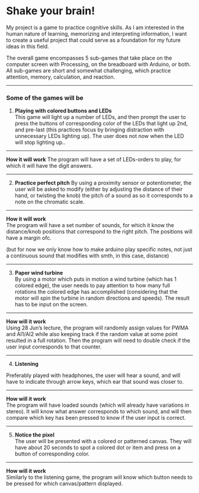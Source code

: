 # Shake your brain!

My project is a game to practice cognitive skills. As I am interested in the human nature of learning, memorizing and interpreting information, I want to create a useful project that could serve as a foundation for my future ideas in this field.

The overall game encompasses 5 sub-games that take place on the computer screen with Processing, on the breadboard with Arduino, or both. All sub-games are short and somewhat challenging, which practice attention, memory, calculation, and reaction.


----

### Some of the games will be


1. **Playing with colored buttons and LEDs**  
This game will light up a number of LEDs, and then prompt the user to press the buttons of corresponding color of the LEDs that light up 2nd, and pre-last (this practices focus by bringing distraction with unnecessary LEDs lighting up). The user does not now when the LED will stop lighting up..

----

**How it will work**
The program will have a set of LEDs-orders to play, for which it will have the digit answers.

----


2. **Practice perfect pitch** 
By using a proximity sensor or potentiometer, the user will be asked to modify (either by adjusting the distance of their hand, or twisting the knob) the pitch of a sound as so it corresponds to a note on the chromatic scale.

----

**How it will work**  
The program will have a set number of sounds, for which it know the distance/knob positions that correspond to the right pitch. The positions will have a margin ofc.

(but for now we only know how to make arduino play specific notes, not just a continuous sound that modifies with smth, in this case, distance)

----


3. **Paper wind turbine**  
By using a motor which puts in motion a wind turbine (which has 1 colored edge), the user needs to pay attention to how many full rotations the colored edge has accomplished (considering that the motor will spin the turbine in random directions and speeds). The result has to be input on the screen.

----

**How will it work**  
Using 28 Jun’s lecture, the program will randomly assign values for PWMA and AI1/AI2 while also keeping track if the random value at some point resulted in a full rotation. Then the program will need to double check if the user input corresponds to that counter.

----


4. **Listening**

Preferably played with headphones, the user will hear a sound, and will have to indicate through arrow keys, which ear that sound was closer to.

----

**How will it work**  
The program will have loaded sounds (which will already have variations in stereo). It will know what answer corresponds to which sound, and will then compare which key has been pressed to know if the user input is correct.

----


5. **Notice the pixel**  
The user will be presented with a colored or patterned canvas. They will have about 20 seconds to spot a colored dot or item and press on a button of corresponding color.

----

**How will it work**  
Similarly to the listening game, the program will know which button needs to be pressed for which canvas/pattern displayed.
